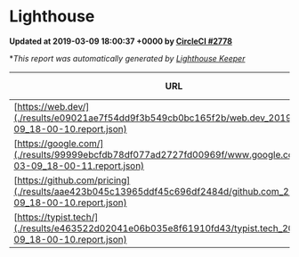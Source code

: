 
# Lighthouse

**Updated at 2019-03-09 18:00:37 +0000 by [CircleCI #2778](https://circleci.com/gh/ItinerisLtd/lighthouse-keeper-example/2778)**

**This report was automatically generated by [Lighthouse Keeper](https://github.com/itinerisltd/lighthouse-keeper)*

| URL | Performance | Accessibility | Best Practices | SEO | PWA | Updated At |
| --- | --- | --- | --- | --- | --- | --- |
| [https://web.dev/](./results/e09021ae7f54dd9f3b549cb0bc165f2b/web.dev_2019-03-09_18-00-10.report.json) | 0.94 | 0.93 | 1 | 0.87 | 1 | 2019-03-09T18:00:10.927Z |
| [https://google.com/](./results/99999ebcfdb78df077ad2727fd00969f/www.google.com_2019-03-09_18-00-11.report.json) | 0.95 | 0.71 | 0.93 | 0.82 | 0.58 | 2019-03-09T18:00:11.920Z |
| [https://github.com/pricing](./results/aae423b045c13965ddf45c696df2484d/github.com_2019-03-09_18-00-10.report.json) | 0.8 | 0.89 | 0.93 | 0.91 | 0.58 | 2019-03-09T18:00:10.967Z |
| [https://typist.tech/](./results/e463522d02041e06b035e8f61910fd43/typist.tech_2019-03-09_18-00-10.report.json) | 1 |  |  |  |  | 2019-03-09T18:00:10.330Z |
